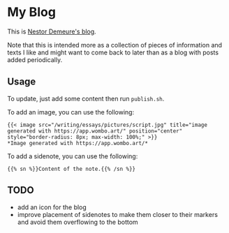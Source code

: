 # My Blog

This is [Nestor Demeure's blog](https://nestordemeure.github.io/).

Note that this is intended more as a collection of pieces of information and texts I like and might want to come back to later than as a blog with posts added periodically.

## Usage

To update, just add some content then run `publish.sh`.

To add an image, you can use the following:

```
{{< image src="/writing/essays/pictures/script.jpg" title="image generated with https://app.wombo.art/" position="center" style="border-radius: 8px; max-width: 100%;" >}}
*Image generated with https://app.wombo.art/*
```

To add a sidenote, you can use the following:

```
{{% sn %}}Content of the note.{{% /sn %}}
```

## TODO

- add an icon for the blog
- improve placement of sidenotes to make them closer to their markers and avoid them overflowing to the bottom

